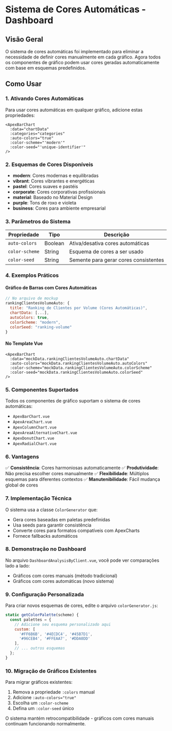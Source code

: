 # Sistema de Cores Automáticas - Dashboard

## Visão Geral

O sistema de cores automáticas foi implementado para eliminar a necessidade de definir cores manualmente em cada gráfico. Agora todos os componentes de gráfico podem usar cores geradas automaticamente com base em esquemas predefinidos.

## Como Usar

### 1. Ativando Cores Automáticas

Para usar cores automáticas em qualquer gráfico, adicione estas propriedades:

```vue
<ApexBarChart
  :data="chartData"
  :categories="categories"
  :auto-colors="true"
  :color-scheme="'modern'"
  :color-seed="'unique-identifier'"
/>
```

### 2. Esquemas de Cores Disponíveis

- **modern**: Cores modernas e equilibradas
- **vibrant**: Cores vibrantes e energéticas
- **pastel**: Cores suaves e pastéis
- **corporate**: Cores corporativas profissionais
- **material**: Baseado no Material Design
- **purple**: Tons de roxo e violeta
- **business**: Cores para ambiente empresarial

### 3. Parâmetros do Sistema

| Propriedade    | Tipo    | Descrição                             |
| -------------- | ------- | ------------------------------------- |
| `auto-colors`  | Boolean | Ativa/desativa cores automáticas      |
| `color-scheme` | String  | Esquema de cores a ser usado          |
| `color-seed`   | String  | Semente para gerar cores consistentes |

### 4. Exemplos Práticos

#### Gráfico de Barras com Cores Automáticas

```javascript
// No arquivo de mockup
rankingClientesVolumeAuto: {
  title: "Ranking de Clientes por Volume (Cores Automáticas)",
  chartData: [...],
  autoColors: true,
  colorScheme: "modern",
  colorSeed: "ranking-volume"
}
```

#### No Template Vue

```vue
<ApexBarChart
  :data="mockData.rankingClientesVolumeAuto.chartData"
  :auto-colors="mockData.rankingClientesVolumeAuto.autoColors"
  :color-scheme="mockData.rankingClientesVolumeAuto.colorScheme"
  :color-seed="mockData.rankingClientesVolumeAuto.colorSeed"
/>
```

### 5. Componentes Suportados

Todos os componentes de gráfico suportam o sistema de cores automáticas:

- `ApexBarChart.vue`
- `ApexAreaChart.vue`
- `ApexColumnChart.vue`
- `ApexAreaAlternativeChart.vue`
- `ApexDonutChart.vue`
- `ApexRadialChart.vue`

### 6. Vantagens

✅ **Consistência**: Cores harmoniosas automaticamente
✅ **Produtividade**: Não precisa escolher cores manualmente
✅ **Flexibilidade**: Múltiplos esquemas para diferentes contextos
✅ **Manutenibilidade**: Fácil mudança global de cores

### 7. Implementação Técnica

O sistema usa a classe `ColorGenerator` que:

- Gera cores baseadas em paletas predefinidas
- Usa seeds para garantir consistência
- Converte cores para formatos compatíveis com ApexCharts
- Fornece fallbacks automáticos

### 8. Demonstração no Dashboard

No arquivo `DashboardAnalysisByClient.vue`, você pode ver comparações lado a lado:

- Gráficos com cores manuais (método tradicional)
- Gráficos com cores automáticas (novo sistema)

### 9. Configuração Personalizada

Para criar novos esquemas de cores, edite o arquivo `colorGenerator.js`:

```javascript
static getColorPalette(scheme) {
  const palettes = {
    // Adicione seu esquema personalizado aqui
    custom: [
      '#FF6B6B', '#4ECDC4', '#45B7D1',
      '#96CEB4', '#FFEAA7', '#DDA0DD'
    ],
    // ... outros esquemas
  };
}
```

### 10. Migração de Gráficos Existentes

Para migrar gráficos existentes:

1. Remova a propriedade `:colors` manual
2. Adicione `:auto-colors="true"`
3. Escolha um `:color-scheme`
4. Defina um `:color-seed` único

O sistema mantém retrocompatibilidade - gráficos com cores manuais continuam funcionando normalmente.
